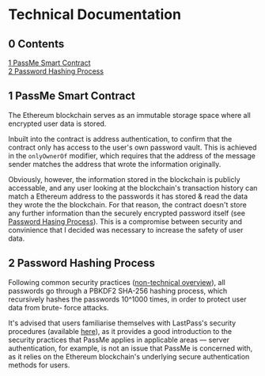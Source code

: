 Technical Documentation
=======================

<h2 id="0">0 Contents</h2>

[1 PassMe Smart Contract](#1)  
[2 Password Hashing Process](#2)  

<h2 id="1">1 PassMe Smart Contract</h2>

The Ethereum blockchain serves as an immutable storage space where all encrypted user data is stored.

Inbuilt into the contract is address authentication, to confirm that the contract only has access to the user's own password vault. This
 is achieved in the `onlyOwnerOf` modifier, which requires that the address of the message sender matches the address that wrote the
 information originally.

Obviously, however, the information stored in the blockchain is publicly accessable, and any user looking at the blockchain's
 transaction history can match a Ethereum address to the passwords it has stored & read the data they wrote the the blockchain. For that
 reason, the contract doesn't store any further information than the securely encrypted password itself (see
 [Password Hasing Process](#2)). This is a compromise between security and convinience that I decided was necessary to increase the
 safety of user data.

<h2 id="2">2 Password Hashing Process</h2>

Following common security practices ([non-technical overview](https://www.youtube.com/watch?v=w68BBPDAWr8)), all passwords go through
 a PBKDF2 SHA-256 hashing process, which recursively hashes the passwords 10^1000 times, in order to protect user data from brute-
 force attacks. 

It's advised that users familiarise themselves with LastPass's security procedures (available [here](https://assets.cdngetgo.com/60/be/323790b344bf8e631ecb033e4cad/lastpass-technical-whitepaper.pdf)),
 as it provides a good introduction to the security practices that PassMe applies in applicable areas &mdash; server authentication, for
 example, is not an issue that PassMe is concerned with, as it relies on the Ethereum blockchain's underlying secure authentication
 methods for users.
